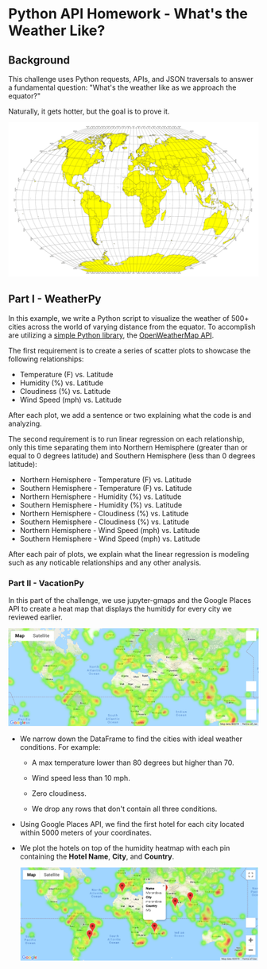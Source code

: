 # Python API Homework - What's the Weather Like?

## Background

This challenge uses Python requests, APIs, and JSON traversals to answer a fundamental question: "What's the weather like as we approach the equator?"

Naturally, it gets hotter, but the goal is to prove it.

![Equator](Images/equatorsign.png)

## Part I - WeatherPy

In this example, we write a Python script to visualize the weather of 500+ cities across the world of varying distance from the equator. To accomplish are utilizing a [simple Python library](https://pypi.python.org/pypi/citipy), the [OpenWeatherMap API](https://openweathermap.org/api).

The first requirement is to create a series of scatter plots to showcase the following relationships:

* Temperature (F) vs. Latitude
* Humidity (%) vs. Latitude
* Cloudiness (%) vs. Latitude
* Wind Speed (mph) vs. Latitude

After each plot, we add a sentence or two explaining what the code is and analyzing.

The second requirement is to run linear regression on each relationship, only this time separating them into Northern Hemisphere (greater than or equal to 0 degrees latitude) and Southern Hemisphere (less than 0 degrees latitude):

* Northern Hemisphere - Temperature (F) vs. Latitude
* Southern Hemisphere - Temperature (F) vs. Latitude
* Northern Hemisphere - Humidity (%) vs. Latitude
* Southern Hemisphere - Humidity (%) vs. Latitude
* Northern Hemisphere - Cloudiness (%) vs. Latitude
* Southern Hemisphere - Cloudiness (%) vs. Latitude
* Northern Hemisphere - Wind Speed (mph) vs. Latitude
* Southern Hemisphere - Wind Speed (mph) vs. Latitude

After each pair of plots, we explain what the linear regression is modeling such as any noticable relationships and any other analysis.


### Part II - VacationPy

In this part of the challenge, we use jupyter-gmaps and the Google Places API to create a heat map that displays the humitidy for every city we reviewed earlier.

  ![heatmap](Images/heatmap.png)

* We narrow down the DataFrame to find the cities with ideal weather conditions. For example:

  * A max temperature lower than 80 degrees but higher than 70.

  * Wind speed less than 10 mph.

  * Zero cloudiness.

  * We drop any rows that don't contain all three conditions. 

* Using Google Places API, we find the first hotel for each city located within 5000 meters of your coordinates.

* We plot the hotels on top of the humidity heatmap with each pin containing the **Hotel Name**, **City**, and **Country**.

  ![hotel map](Images/hotel_map.png)